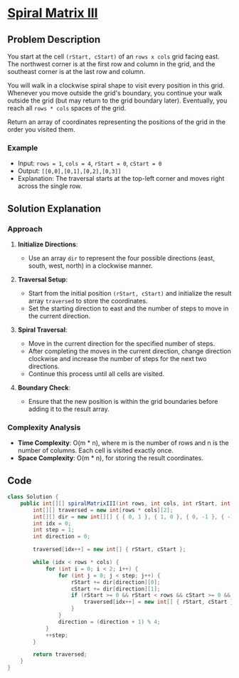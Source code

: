 # [Spiral Matrix III](https://leetcode.com/problems/spiral-matrix-iii/description/?envType=daily-question&envId=2024-08-08)

## Problem Description
You start at the cell `(rStart, cStart)` of an `rows x cols` grid facing east. The northwest corner is at the first row and column in the grid, and the southeast corner is at the last row and column.

You will walk in a clockwise spiral shape to visit every position in this grid. Whenever you move outside the grid's boundary, you continue your walk outside the grid (but may return to the grid boundary later). Eventually, you reach all `rows * cols` spaces of the grid.

Return an array of coordinates representing the positions of the grid in the order you visited them.

### Example
- Input: `rows = 1`, `cols = 4`, `rStart = 0`, `cStart = 0`
- Output: `[[0,0],[0,1],[0,2],[0,3]]`
- Explanation: The traversal starts at the top-left corner and moves right across the single row.

## Solution Explanation

### Approach
1. **Initialize Directions**:
   - Use an array `dir` to represent the four possible directions (east, south, west, north) in a clockwise manner.

2. **Traversal Setup**:
   - Start from the initial position `(rStart, cStart)` and initialize the result array `traversed` to store the coordinates.
   - Set the starting direction to east and the number of steps to move in the current direction.

3. **Spiral Traversal**:
   - Move in the current direction for the specified number of steps.
   - After completing the moves in the current direction, change direction clockwise and increase the number of steps for the next two directions.
   - Continue this process until all cells are visited.

4. **Boundary Check**:
   - Ensure that the new position is within the grid boundaries before adding it to the result array.

### Complexity Analysis
- **Time Complexity**: O(m * n), where m is the number of rows and n is the number of columns. Each cell is visited exactly once.
- **Space Complexity**: O(m * n), for storing the result coordinates.

## Code
```java
class Solution {
    public int[][] spiralMatrixIII(int rows, int cols, int rStart, int cStart) {
        int[][] traversed = new int[rows * cols][2];
        int[][] dir = new int[][] { { 0, 1 }, { 1, 0 }, { 0, -1 }, { -1, 0 } };
        int idx = 0;
        int step = 1;
        int direction = 0;

        traversed[idx++] = new int[] { rStart, cStart };

        while (idx < rows * cols) {
            for (int i = 0; i < 2; i++) {
                for (int j = 0; j < step; j++) {
                    rStart += dir[direction][0];
                    cStart += dir[direction][1];
                    if (rStart >= 0 && rStart < rows && cStart >= 0 && cStart < cols) {
                        traversed[idx++] = new int[] { rStart, cStart };
                    }
                }
                direction = (direction + 1) % 4;
            }
            ++step;
        }

        return traversed;
    }
}
